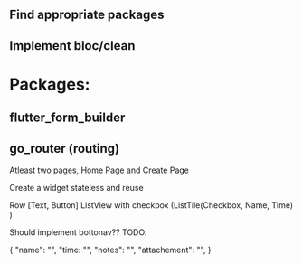 

## Find appropriate packages
## Implement bloc/clean

# Packages:
## flutter_form_builder
## go_router (routing)

<!-- UI Structure -->

Atleast two pages, Home Page and Create Page

Create a widget stateless and reuse

Row [Text, Button]
ListView with checkbox (ListTile(Checkbox, Name, Time) )

Should implement bottonav?? TODO.

<!-- 1: Implement simple clean arch -->

{
    "name": "",
    "time: "",
    "notes": "",
    "attachement": "",
}